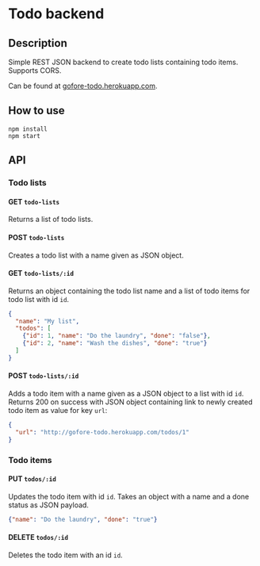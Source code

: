 # Todo backend

## Description
Simple REST JSON backend to create todo lists containing todo items. Supports CORS.

Can be found at [gofore-todo.herokuapp.com](http://gofore-todo.herokuapp.com/).

## How to use
```shell
npm install
npm start
```

## API

### Todo lists
#### GET `todo-lists`
Returns a list of todo lists.

#### POST `todo-lists`
Creates a todo list with a name given as JSON object.

#### GET `todo-lists/:id`
Returns an object containing the todo list name and a list of todo items for todo list with id `id`.

```json
{
  "name": "My list",
  "todos": [
    {"id": 1, "name": "Do the laundry", "done": "false"},
    {"id": 2, "name": "Wash the dishes", "done": "true"}
  ]
}
```

#### POST `todo-lists/:id`
Adds a todo item with a name given as a JSON object to a list with id `id`.
Returns 200 on success with JSON object containing link to newly created todo item as value for key `url`:

```json
{
  "url": "http://gofore-todo.herokuapp.com/todos/1"
}
```

### Todo items
#### PUT `todos/:id`
Updates the todo item with id `id`. Takes an object with a name and a done status as JSON payload.

```json
{"name": "Do the laundry", "done": "true"}
```

#### DELETE `todos/:id`
Deletes the todo item with an id `id`.
